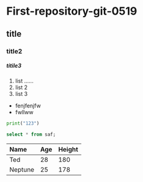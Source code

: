 # First-repository-git-0519
## title
### title2
##### titile3
1. list ......
2. list 2
3. list 3

- fenjfenjfw
- fwllww

```python
print("123")
```

```sql
select * from saf;
```

Name|Age|Height
:---|:---|:------
Ted|28|180
Neptune|25|178
